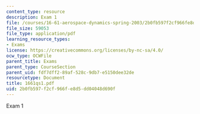 ```yaml
---
content_type: resource
description: Exam 1
file: /courses/16-61-aerospace-dynamics-spring-2003/2b0fb597f2cf966fe8d5dd04048d690f_1661qs1.pdf
file_size: 59053
file_type: application/pdf
learning_resource_types:
- Exams
license: https://creativecommons.org/licenses/by-nc-sa/4.0/
ocw_type: OCWFile
parent_title: Exams
parent_type: CourseSection
parent_uid: fdf7dff2-89af-528c-9db7-e5150dee32de
resourcetype: Document
title: 1661qs1.pdf
uid: 2b0fb597-f2cf-966f-e8d5-dd04048d690f
---
```

Exam 1